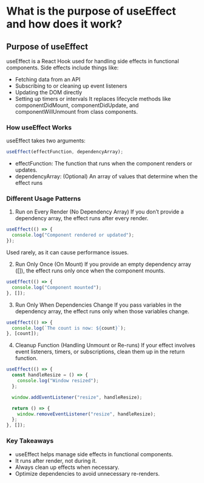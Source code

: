# What is the purpose of useEffect and how does it work?
## Purpose of useEffect
useEffect is a React Hook used for handling side effects in functional components. Side effects include things like:
- Fetching data from an API
- Subscribing to or cleaning up event listeners
- Updating the DOM directly
- Setting up timers or intervals
It replaces lifecycle methods like componentDidMount, componentDidUpdate, and componentWillUnmount from class components.

### How useEffect Works
useEffect takes two arguments:
```js
useEffect(effectFunction, dependencyArray);

```
- effectFunction: The function that runs when the component renders or updates.
- dependencyArray: (Optional) An array of values that determine when the effect runs

### Different Usage Patterns
1. Run on Every Render (No Dependency Array)
If you don’t provide a dependency array, the effect runs after every render.
```js
useEffect(() => {
  console.log("Component rendered or updated");
});
```
 Used rarely, as it can cause performance issues.

2. Run Only Once (On Mount)
If you provide an empty dependency array ([]), the effect runs only once when the component mounts.
```js
useEffect(() => {
  console.log("Component mounted");
}, []);

```
3. Run Only When Dependencies Change
If you pass variables in the dependency array, the effect runs only when those variables change.
```js
useEffect(() => {
  console.log(`The count is now: ${count}`);
}, [count]);

```
4. Cleanup Function (Handling Unmount or Re-runs)
If your effect involves event listeners, timers, or subscriptions, clean them up in the return function.
```js
useEffect(() => {
  const handleResize = () => {
    console.log("Window resized");
  };

  window.addEventListener("resize", handleResize);

  return () => {
    window.removeEventListener("resize", handleResize);
  };
}, []);
```
### Key Takeaways
- useEffect helps manage side effects in functional components.
- It runs after render, not during it.
- Always clean up effects when necessary.
- Optimize dependencies to avoid unnecessary re-renders.
